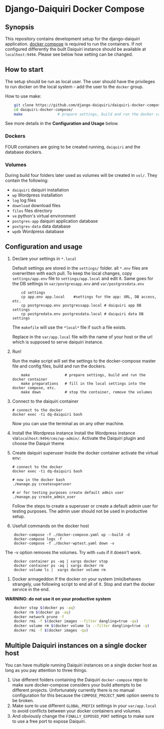 # Django-Daiquiri Docker Compose

## Synopsis

This repository contains development setup for the django-daiquiri application. [docker compose](https://github.com/docker/compose/releases) is required to run the containers. If not configured differently the built Daiquiri instance should be available at `localhost:9494`. Please see below how setting can be changed.

## How to start

The setup should be run as local user. The user should have the privileges to run docker on the local system - add the user to the `docker` group.  

How to use make:
```bash
    git clone https://github.com/django-daiquiri/daiquiri-docker-compose/
    cd daiquiri-docker-compose/
    make                # prepare settings, build and run the docker container
```
See more details in the **Configuration and Usage** below. 

### Dockers
FOUR containers are going to be created running, `daiquiri` and the database dockers.

### Volumes
During build four folders later used as volumes will be created in `vol/`. They contain the following:

* `daiquiri` daiquiri installation
* `wp` Wordpress installation
* `log` log files
* `download` download files
* `files` files directory
* `ve` python's virtual environment
* `postgres-app` daiquiri application database
* `postgres-data` data database
* `wpdb` Wordpress database

## Configuration and usage
1. Declare your settings in `*.local`

    Default settings are stored in the `settings/` folder. all `*.env` files are overwritten with each pull. To keep the local changes, copy `settings/app.env` file to `settings/app.local` and edit it. Same goes for the 
    DB settings in `var/postgresapp.env` and `var/postgresdata.env`
    ```shell
        cd settings
        cp app.env app.local    #settings for the app: URL, DB access, etc.
        cp postgresapp.env postgressapp.local # daiquiri app DB settings
        cp postgredata.env postgresdata.local # daiquiri data DB settings
    ```
    The `makefile` will use the `*local*` file if such a file exists. 

    Replace <DOCKERHOST> in the `var/app.local` file with the name of your host or the url which is supposed to serve daiquiri instance.

1. Run!

    Run the make script will set the settings to the docker-compose master file and config files, build and run the dockers. 

    ```
        make                # prepare settings, build and run the docker container
        make preparations   # fill in the local settings into the docker compose, etc.
        make down           # stop the container, remove the volumes
    ```

1. Connect to the daiquiri container

    ```shell
    # connect to the docker
    docker exec -ti dq-daiquiri bash
    ```

    Now you can use the terminal as on any other machine.

1. Install the Wordpress instance
    Install the Wordpress instance via`localhost:9494/cms/wp-admin/`. Activate the Daiquiri plugin and choose the Daiquir theme 
            
1. Create daiquiri superuser
    Inside the docker container activate the virtual env:
    
    ```shell
    # connect to the docker
    docker exec -ti dq-daiquiri bash
    
    # now in the docker bash
    ./manage.py createsuperuser
    
    # or for testing purposes create default admin user
    ./manage.py create_admin_user
    ```
    Follow the steps to create a superuser or create a default admin user for testing purposes. The admin user should not be used in productive setup.
        
    
1. Usefull commands on the docker host
```
    docker-compose -f ./docker-compose.yaml up --build -d
    docker-compose logs -f
    docker-compose -f ./docker-wptest.yaml down -v  
```

The -v option removes the volumes. Try with `sudo` if it doesn't work. 

```
    docker container ps -aq | xargs docker stop
    docker container ps -aq | xargs docker rm
    docker volume ls |  xargs docker volume rm 
```

1. Docker armageddon
If the docker on your system (mis)behaves strangely, use following script to end all of it. Stop and start the docker service in the end. 

**WARNING: do not use it on your productive system**
```bash
    docker stop $(docker ps -aq)
    docker rm $(docker ps -aq)
    docker network prune -f
    docker rmi -f $(docker images --filter dangling=true -qa)
    docker volume rm $(docker volume ls --filter dangling=true -q)
    docker rmi -f $(docker images -qa)
```

## Multiple Daiquiri instances on a single docker host
You can have multiple running Daiquiri instances on a single docker host as long as you pay attention to three things.

1. Use different folders containing the Daiquiri `docker-compose` repo to make sure docker-compose considers your build attempts to be different projects. Unfortunately currently there is no manual configuration for this because the `COMPOSE_PROJECT_NAME` option seems to be broken.
1. Make sure to use different `GLOBAL_PREFIX` settings in your `var/app.local` to avoid conflicts between your docker containers and volumes.
1. And obviously change the `FINALLY_EXPOSED_PORT` settings to make sure to use a free port to expose Daiquiri.

